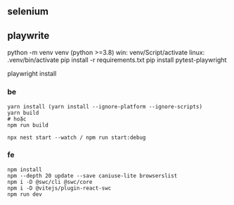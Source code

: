 ## selenium

## playwrite

python -m venv venv (python >=3.8)
win: venv/Script/activate
linux: .venv/bin/activate
pip install -r requirements.txt
pip install pytest-playwright

playwright install 


### be
```
yarn install (yarn install --ignore-platform --ignore-scripts)
yarn build
# hoặc
npm run build

npx nest start --watch / npm run start:debug
```

### fe
```
npm install 
npm --depth 20 update --save caniuse-lite browserslist 
npm i -D @swc/cli @swc/core
npm i -D @vitejs/plugin-react-swc
npm run dev
```